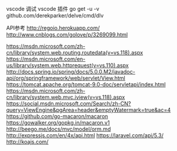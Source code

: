 

vscode 调试
    vscode 插件
    go get -u -v github.com/derekparker/delve/cmd/dlv



API参考
http://regoio.herokuapp.com/
http://www.cnblogs.com/golove/p/3269099.html

https://msdn.microsoft.com/zh-cn/library/system.web.routing.routedata(v=vs.118).aspx
https://msdn.microsoft.com/en-us/library/system.web.httprequest(v=vs.110).aspx
http://docs.spring.io/spring/docs/5.0.0.M2/javadoc-api/org/springframework/web/servlet/View.html
https://tomcat.apache.org/tomcat-9.0-doc/servletapi/index.html
https://msdn.microsoft.com/zh-cn/library/system.web.mvc.iview(v=vs.118).aspx
https://social.msdn.microsoft.com/Search/zh-CN?query=ViewEngine&pgArea=header&emptyWatermark=true&ac=4
https://github.com/go-macaron/macaron
https://gowalker.org/gopkg.in/macaron.v1
http://beego.me/docs/mvc/model/orm.md
http://expressjs.com/en/4x/api.html
https://laravel.com/api/5.3/
http://koajs.com/